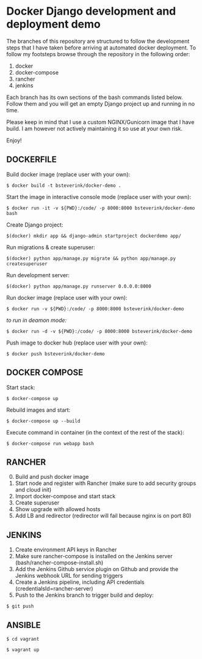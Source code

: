 # Docker Django development and deployment demo

The branches of this repository are structured to follow the development steps that I have taken before arriving at automated 
docker deployment. To follow my footsteps browse through the repository in the following order:

1. docker
2. docker-compose
3. rancher
4. jenkins

Each branch has its own sections of the bash commands listed below. Follow them and you will get an empty Django project
up and running in no time.

Please keep in mind that I use a custom NGINX/Gunicorn image that I have build. I am however not actively maintaining it
so use at your own risk.

Enjoy!


## DOCKERFILE

Build docker image (replace user with your own):

`$ docker build -t bsteverink/docker-demo .`


Start the image in interactive console mode (replace user with your own):

`$ docker run -it -v ${PWD}:/code/ -p 8000:8000 bsteverink/docker-demo bash`


Create Django project:

`$(docker) mkdir app && django-admin startproject dockerdemo app/`


Run migrations & create superuser:

`$(docker) python app/manage.py migrate && python app/manage.py createsuperuser`


Run development server:

`$(docker) python app/manage.py runserver 0.0.0.0:8000`


Run docker image (replace user with your own):

`$ docker run -v ${PWD}:/code/ -p 8000:8000 bsteverink/docker-demo`

_to run in deamon mode:_

`$ docker run -d -v ${PWD}:/code/ -p 8000:8000 bsteverink/docker-demo`


Push image to docker hub (replace user with your own):

`$ docker push bsteverink/docker-demo`


## DOCKER COMPOSE

Start stack:

`$ docker-compose up`


Rebuild images and start:

`$ docker-compose up --build`


Execute command in container (in the context of the rest of the stack):

`$ docker-compose run webapp bash`


## RANCHER

0. Build and push docker image
1. Start node and register with Rancher (make sure to add security groups and cloud init)
2. Import docker-compose and start stack
3. Create superuser
4. Show upgrade with allowed hosts
5. Add LB and redirector (redirector will fail because nginx is on port 80)


## JENKINS

1. Create environment API keys in Rancher
2. Make sure rancher-compose is installed on the Jenkins server (bash/rancher-compose-install.sh)
3. Add the Jenkins Github service plugin on Github and provide the Jenkins webhook URL for sending triggers
4. Create a Jenkins pipeline, including API credentials (credentialsId=rancher-server)
5. Push to the Jenkins branch to trigger build and deploy:

`$ git push`

## ANSIBLE

`$ cd vagrant`

`$ vagrant up`